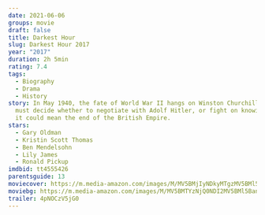 ```yaml
---
date: 2021-06-06
groups: movie
draft: false
title: Darkest Hour
slug: Darkest Hour 2017
year: "2017"
duration: 2h 5min
rating: 7.4
tags:
  - Biography
  - Drama
  - History
story: In May 1940, the fate of World War II hangs on Winston Churchill, who
  must decide whether to negotiate with Adolf Hitler, or fight on knowing that
  it could mean the end of the British Empire.
stars:
  - Gary Oldman
  - Kristin Scott Thomas
  - Ben Mendelsohn
  - Lily James
  - Ronald Pickup
imdbid: tt4555426
parentsguide: 13
moviecover: https://m.media-amazon.com/images/M/MV5BMjIyNDkyMTgzMV5BMl5BanBnXkFtZTgwNTQwNjg2MzI@._V1_FMjpg_UY720_.jpg
moviebg: https://m.media-amazon.com/images/M/MV5BMTYzNjQ0NDI2MV5BMl5BanBnXkFtZTgwODYzODA1NDM@._V1_FMjpg_UX1280_.jpg
trailer: 4pNOCzV5jG0
---
```

